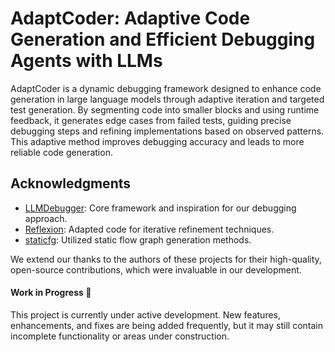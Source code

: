 # AdaptCoder: Adaptive Code Generation and Efficient Debugging Agents with LLMs
AdaptCoder is a dynamic debugging framework designed to enhance code generation in large language models through adaptive iteration and targeted test generation. By segmenting code into smaller blocks and using runtime feedback, it generates edge cases from failed tests, guiding precise debugging steps and refining implementations based on observed patterns. This adaptive method improves debugging accuracy and leads to more reliable code generation.




## Acknowledgments

- [LLMDebugger](https://github.com/FloridSleeves/LLMDebugger): Core framework and inspiration for our debugging approach.
- [Reflexion](https://github.com/noahshinn024/reflexion): Adapted code for iterative refinement techniques.
- [staticfg](https://github.com/coetaur0/staticfg): Utilized static flow graph generation methods.

We extend our thanks to the authors of these projects for their high-quality, open-source contributions, which were invaluable in our development.



#### Work in Progress 🚧
This project is currently under active development. New features, enhancements, and fixes are being added frequently, but it may still contain incomplete functionality or areas under construction.
